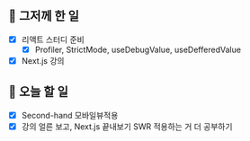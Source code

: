 ## 🐣 그저께 한 일

- [x] 리액트 스터디 준비
  - [x] Profiler, StrictMode, useDebugValue, useDefferedValue
- [x] Next.js 강의

## 🐤 오늘 할 일

- [x] Second-hand 모바일뷰적용
- [x] 강의 얼른 보고, Next.js 끝내보기 SWR 적용하는 거 더 공부하기
